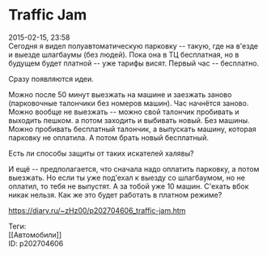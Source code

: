 Traffic Jam
============

   
 2015-02-15, 23:58   
  Сегодня я видел полуавтоматическую парковку -- такую, где на в'езде и выезде шлагбаумы (без людей). Пока она в ТЦ бесплатная, но в будущем будет платной -- уже тарифы висят. Первый час -- бесплатно.   
   
 Сразу появляются идеи.   
   
 Можно после 50 минут выезжать на машине и заезжать заново (парковочные талончики без номеров машин). Час начнётся заново.   
 Можно вообще не выезжать -- можно свой талончик пробивать и выходить пешком. а потом заходить и выбивать новый. Без машины.   
 Можно пробивать бесплатный талончик, а выпускать машину, которая парковку не оплатила. А потом брать новый бесплатный.   
   
 Есть ли способы защиты от таких искателей халявы?   
   
 И ещё -- предполагается, что сначала надо оплатить парковку, а потом выезжать. Но если ты уже под'ехал к выезду со шлагбаумом, но не оплатил, то тебя не выпустят. А за тобой уже 10 машин. С'ехать вбок никак нельзя. Как же это будет работать в платном режиме?   
    
 <https://diary.ru/~zHz00/p202704606_traffic-jam.htm>   
   
 Теги:   
 [[Автомобили]]   
 ID: p202704606